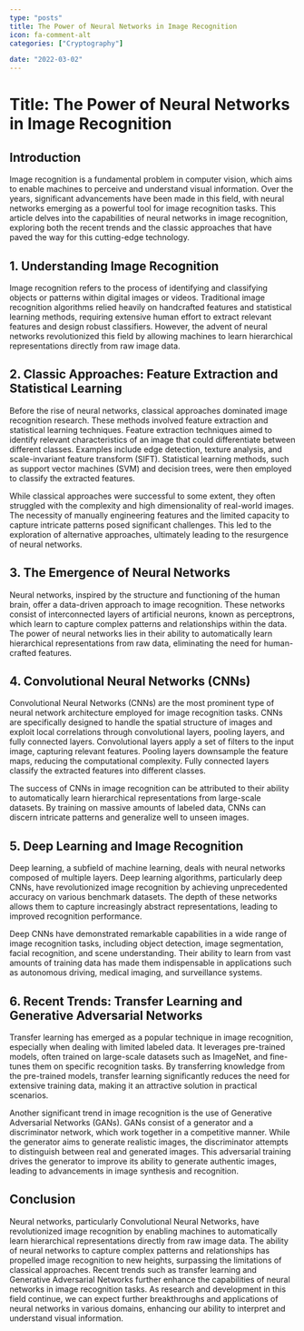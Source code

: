 ```yaml
---
type: "posts"
title: The Power of Neural Networks in Image Recognition
icon: fa-comment-alt
categories: ["Cryptography"]

date: "2022-03-02"
---
```




# Title: The Power of Neural Networks in Image Recognition

## Introduction

Image recognition is a fundamental problem in computer vision, which aims to enable machines to perceive and understand visual information. Over the years, significant advancements have been made in this field, with neural networks emerging as a powerful tool for image recognition tasks. This article delves into the capabilities of neural networks in image recognition, exploring both the recent trends and the classic approaches that have paved the way for this cutting-edge technology.

## 1. Understanding Image Recognition

Image recognition refers to the process of identifying and classifying objects or patterns within digital images or videos. Traditional image recognition algorithms relied heavily on handcrafted features and statistical learning methods, requiring extensive human effort to extract relevant features and design robust classifiers. However, the advent of neural networks revolutionized this field by allowing machines to learn hierarchical representations directly from raw image data.

## 2. Classic Approaches: Feature Extraction and Statistical Learning

Before the rise of neural networks, classical approaches dominated image recognition research. These methods involved feature extraction and statistical learning techniques. Feature extraction techniques aimed to identify relevant characteristics of an image that could differentiate between different classes. Examples include edge detection, texture analysis, and scale-invariant feature transform (SIFT). Statistical learning methods, such as support vector machines (SVM) and decision trees, were then employed to classify the extracted features.

While classical approaches were successful to some extent, they often struggled with the complexity and high dimensionality of real-world images. The necessity of manually engineering features and the limited capacity to capture intricate patterns posed significant challenges. This led to the exploration of alternative approaches, ultimately leading to the resurgence of neural networks.

## 3. The Emergence of Neural Networks

Neural networks, inspired by the structure and functioning of the human brain, offer a data-driven approach to image recognition. These networks consist of interconnected layers of artificial neurons, known as perceptrons, which learn to capture complex patterns and relationships within the data. The power of neural networks lies in their ability to automatically learn hierarchical representations from raw data, eliminating the need for human-crafted features.

## 4. Convolutional Neural Networks (CNNs)

Convolutional Neural Networks (CNNs) are the most prominent type of neural network architecture employed for image recognition tasks. CNNs are specifically designed to handle the spatial structure of images and exploit local correlations through convolutional layers, pooling layers, and fully connected layers. Convolutional layers apply a set of filters to the input image, capturing relevant features. Pooling layers downsample the feature maps, reducing the computational complexity. Fully connected layers classify the extracted features into different classes.

The success of CNNs in image recognition can be attributed to their ability to automatically learn hierarchical representations from large-scale datasets. By training on massive amounts of labeled data, CNNs can discern intricate patterns and generalize well to unseen images.

## 5. Deep Learning and Image Recognition

Deep learning, a subfield of machine learning, deals with neural networks composed of multiple layers. Deep learning algorithms, particularly deep CNNs, have revolutionized image recognition by achieving unprecedented accuracy on various benchmark datasets. The depth of these networks allows them to capture increasingly abstract representations, leading to improved recognition performance.

Deep CNNs have demonstrated remarkable capabilities in a wide range of image recognition tasks, including object detection, image segmentation, facial recognition, and scene understanding. Their ability to learn from vast amounts of training data has made them indispensable in applications such as autonomous driving, medical imaging, and surveillance systems.

## 6. Recent Trends: Transfer Learning and Generative Adversarial Networks

Transfer learning has emerged as a popular technique in image recognition, especially when dealing with limited labeled data. It leverages pre-trained models, often trained on large-scale datasets such as ImageNet, and fine-tunes them on specific recognition tasks. By transferring knowledge from the pre-trained models, transfer learning significantly reduces the need for extensive training data, making it an attractive solution in practical scenarios.

Another significant trend in image recognition is the use of Generative Adversarial Networks (GANs). GANs consist of a generator and a discriminator network, which work together in a competitive manner. While the generator aims to generate realistic images, the discriminator attempts to distinguish between real and generated images. This adversarial training drives the generator to improve its ability to generate authentic images, leading to advancements in image synthesis and recognition.

## Conclusion

Neural networks, particularly Convolutional Neural Networks, have revolutionized image recognition by enabling machines to automatically learn hierarchical representations directly from raw image data. The ability of neural networks to capture complex patterns and relationships has propelled image recognition to new heights, surpassing the limitations of classical approaches. Recent trends such as transfer learning and Generative Adversarial Networks further enhance the capabilities of neural networks in image recognition tasks. As research and development in this field continue, we can expect further breakthroughs and applications of neural networks in various domains, enhancing our ability to interpret and understand visual information.